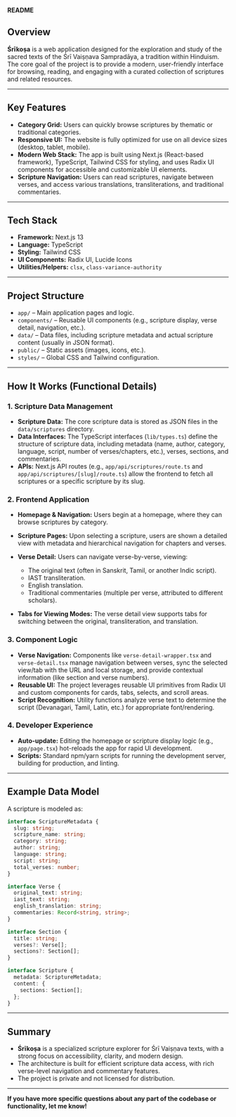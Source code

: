 **README**
## Overview

**Śrīkoṣa** is a web application designed for the exploration and study of the sacred texts of the Śrī Vaiṣṇava Sampradāya, a tradition within Hinduism. The core goal of the project is to provide a modern, user-friendly interface for browsing, reading, and engaging with a curated collection of scriptures and related resources.

---

## Key Features

- **Category Grid:** Users can quickly browse scriptures by thematic or traditional categories.
- **Responsive UI:** The website is fully optimized for use on all device sizes (desktop, tablet, mobile).
- **Modern Web Stack:** The app is built using Next.js (React-based framework), TypeScript, Tailwind CSS for styling, and uses Radix UI components for accessible and customizable UI elements.
- **Scripture Navigation:** Users can read scriptures, navigate between verses, and access various translations, transliterations, and traditional commentaries.

---

## Tech Stack

- **Framework:** Next.js 13
- **Language:** TypeScript
- **Styling:** Tailwind CSS
- **UI Components:** Radix UI, Lucide Icons
- **Utilities/Helpers:** `clsx`, `class-variance-authority`

---

## Project Structure

- `app/` – Main application pages and logic.
- `components/` – Reusable UI components (e.g., scripture display, verse detail, navigation, etc.).
- `data/` – Data files, including scripture metadata and actual scripture content (usually in JSON format).
- `public/` – Static assets (images, icons, etc.).
- `styles/` – Global CSS and Tailwind configuration.

---

## How It Works (Functional Details)

### 1. **Scripture Data Management**

- **Scripture Data:** The core scripture data is stored as JSON files in the `data/scriptures` directory.
- **Data Interfaces:** The TypeScript interfaces (`lib/types.ts`) define the structure of scripture data, including metadata (name, author, category, language, script, number of verses/chapters, etc.), verses, sections, and commentaries.
- **APIs:** Next.js API routes (e.g., `app/api/scriptures/route.ts` and `app/api/scriptures/[slug]/route.ts`) allow the frontend to fetch all scriptures or a specific scripture by its slug.

### 2. **Frontend Application**

- **Homepage & Navigation:** Users begin at a homepage, where they can browse scriptures by category.
- **Scripture Pages:** Upon selecting a scripture, users are shown a detailed view with metadata and hierarchical navigation for chapters and verses.
- **Verse Detail:** Users can navigate verse-by-verse, viewing:
    - The original text (often in Sanskrit, Tamil, or another Indic script).
    - IAST transliteration.
    - English translation.
    - Traditional commentaries (multiple per verse, attributed to different scholars).

- **Tabs for Viewing Modes:** The verse detail view supports tabs for switching between the original, transliteration, and translation.

### 3. **Component Logic**

- **Verse Navigation:** Components like `verse-detail-wrapper.tsx` and `verse-detail.tsx` manage navigation between verses, sync the selected view/tab with the URL and local storage, and provide contextual information (like section and verse numbers).
- **Reusable UI:** The project leverages reusable UI primitives from Radix UI and custom components for cards, tabs, selects, and scroll areas.
- **Script Recognition:** Utility functions analyze verse text to determine the script (Devanagari, Tamil, Latin, etc.) for appropriate font/rendering.

### 4. **Developer Experience**

- **Auto-update:** Editing the homepage or scripture display logic (e.g., `app/page.tsx`) hot-reloads the app for rapid UI development.
- **Scripts:** Standard npm/yarn scripts for running the development server, building for production, and linting.

---

## Example Data Model

A scripture is modeled as:

```typescript
interface ScriptureMetadata {
  slug: string;
  scripture_name: string;
  category: string;
  author: string;
  language: string;
  script: string;
  total_verses: number;
}

interface Verse {
  original_text: string;
  iast_text: string;
  english_translation: string;
  commentaries: Record<string, string>;
}

interface Section {
  title: string;
  verses?: Verse[];
  sections?: Section[];
}

interface Scripture {
  metadata: ScriptureMetadata;
  content: {
    sections: Section[];
  };
}
```

---

## Summary

- **Śrīkoṣa** is a specialized scripture explorer for Śrī Vaiṣṇava texts, with a strong focus on accessibility, clarity, and modern design.
- The architecture is built for efficient scripture data access, with rich verse-level navigation and commentary features.
- The project is private and not licensed for distribution.

---

**If you have more specific questions about any part of the codebase or functionality, let me know!**
